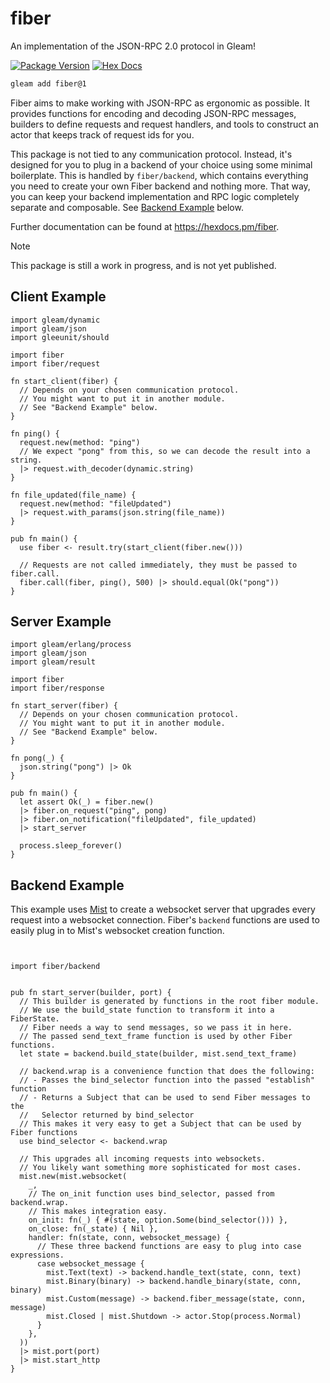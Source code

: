 # fiber

An implementation of the JSON-RPC 2.0 protocol in Gleam!

[![Package Version](https://img.shields.io/hexpm/v/fiber)](https://hex.pm/packages/fiber)
[![Hex Docs](https://img.shields.io/badge/hex-docs-ffaff3)](https://hexdocs.pm/fiber/)

```sh
gleam add fiber@1
```

Fiber aims to make working with JSON-RPC as ergonomic as possible. It provides
functions for encoding and decoding JSON-RPC messages, builders to define
requests and request handlers, and tools to construct an actor that keeps track
of request ids for you.

This package is not tied to any communication protocol. Instead, it's designed
for you to plug in a backend of your choice using some minimal boilerplate. This
is handled by `fiber/backend`, which contains everything you need to create your
own Fiber backend and nothing more. That way, you can keep your backend
implementation and RPC logic completely separate and composable. See
[Backend Example](#backend-example) below.

Further documentation can be found at <https://hexdocs.pm/fiber>.

> [!Note]
> This package is still a work in progress, and is not yet published.

## Client Example

```gleam
import gleam/dynamic
import gleam/json
import gleeunit/should

import fiber
import fiber/request

fn start_client(fiber) {
  // Depends on your chosen communication protocol.
  // You might want to put it in another module.
  // See "Backend Example" below.
}

fn ping() {
  request.new(method: "ping")
  // We expect "pong" from this, so we can decode the result into a string.
  |> request.with_decoder(dynamic.string)
}

fn file_updated(file_name) {
  request.new(method: "fileUpdated")
  |> request.with_params(json.string(file_name))
}

pub fn main() {
  use fiber <- result.try(start_client(fiber.new()))

  // Requests are not called immediately, they must be passed to fiber.call.
  fiber.call(fiber, ping(), 500) |> should.equal(Ok("pong"))
}
```

## Server Example

```gleam
import gleam/erlang/process
import gleam/json
import gleam/result

import fiber
import fiber/response

fn start_server(fiber) {
  // Depends on your chosen communication protocol.
  // You might want to put it in another module.
  // See "Backend Example" below.
}

fn pong(_) {
  json.string("pong") |> Ok
}

pub fn main() {
  let assert Ok(_) = fiber.new()
  |> fiber.on_request("ping", pong)
  |> fiber.on_notification("fileUpdated", file_updated)
  |> start_server

  process.sleep_forever()
}
```

## Backend Example

This example uses [Mist](https://hexdocs.pm/mist/) to create a websocket server
that upgrades every request into a websocket connection. Fiber's `backend`
functions are used to easily plug in to Mist's websocket creation function.

```gleam


import fiber/backend


pub fn start_server(builder, port) {
  // This builder is generated by functions in the root fiber module.
  // We use the build_state function to transform it into a FiberState.
  // Fiber needs a way to send messages, so we pass it in here.
  // The passed send_text_frame function is used by other Fiber functions.
  let state = backend.build_state(builder, mist.send_text_frame)

  // backend.wrap is a convenience function that does the following:
  // - Passes the bind_selector function into the passed "establish" function
  // - Returns a Subject that can be used to send Fiber messages to the
  //   Selector returned by bind_selector
  // This makes it very easy to get a Subject that can be used by Fiber functions
  use bind_selector <- backend.wrap

  // This upgrades all incoming requests into websockets.
  // You likely want something more sophisticated for most cases.
  mist.new(mist.websocket(
    _,
    // The on_init function uses bind_selector, passed from backend.wrap.
    // This makes integration easy.
    on_init: fn(_) { #(state, option.Some(bind_selector())) },
    on_close: fn(_state) { Nil },
    handler: fn(state, conn, websocket_message) {
      // These three backend functions are easy to plug into case expressions.
      case websocket_message {
        mist.Text(text) -> backend.handle_text(state, conn, text)
        mist.Binary(binary) -> backend.handle_binary(state, conn, binary)
        mist.Custom(message) -> backend.fiber_message(state, conn, message)
        mist.Closed | mist.Shutdown -> actor.Stop(process.Normal)
      }
    },
  ))
  |> mist.port(port)
  |> mist.start_http
}
```
